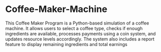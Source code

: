 # Coffee-Maker-Machine
This Coffee Maker Program is a Python-based simulation of a coffee machine. It allows users to select a coffee type, checks if enough ingredients are available, processes payments using a coin system, and updates resource levels accordingly. The system also includes a report feature to display remaining ingredients and total earnings
